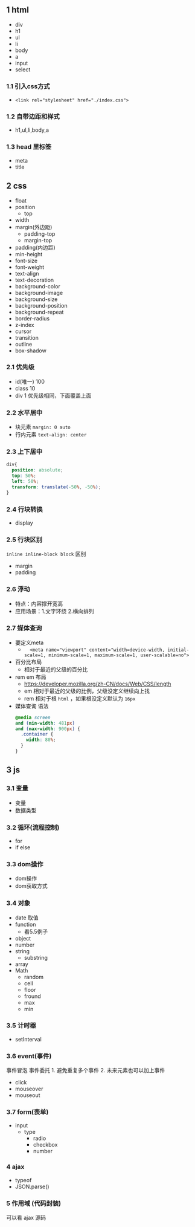 ## 1 html
- div
- h1
- ul
- li
- body
- a
- input
- select

### 1.1 引入css方式
- `<link rel="stylesheet" href="./index.css">`
### 1.2 自带边距和样式
- h1,ul,li,body,a
### 1.3 head 里标签
- meta
- title
## 2 css
- float
- position
    - top
- width
- margin(外边距)
    - padding-top
    - margin-top
- padding(内边距)
- min-height
- font-size
- font-weight
- text-align
- text-decoration
- background-color
- background-image
- background-size
- background-position
- background-repeat
- border-radius
- z-index
- cursor
- transition
- outline
- box-shadow

### 2.1 优先级
- id(唯一) 100
- class 10
- div 1
优先级相同，下面覆盖上面

### 2.2 水平居中
- 块元素 `margin: 0 auto`
- 行内元素 `text-align: center`

### 2.3 上下居中
```css
div{
  position: absolute;
  top: 50%;
  left: 50%;
  transform: translate(-50%, -50%);
}
```
### 2.4 行块转换
 - display
### 2.5 行块区别
`inline inline-block block` 区别
- margin
- padding


### 2.6 浮动
- 特点：内容撑开宽高
- 应用场景：1.文字环绕 2.横向排列
### 2.7 媒体查询
- 要定义meta
    - `  <meta name="viewport" content="width=device-width, initial-scale=1, minimum-scale=1, maximum-scale=1, user-scalable=no">`
- 百分比布局
    - 相对于最近的父级的百分比
- rem em 布局
    - <https://developer.mozilla.org/zh-CN/docs/Web/CSS/length>
    - em 相对于最近的父级的比例，父级没定义继续向上找
    - rem 相对于根 `html` ，如果根没定义默认为 `16px`
- 媒体查询 语法
    ```css
    @media screen
    and (min-width: 481px)
    and (max-width: 900px) {
      .container {
        width: 80%;
      }
    }
    ```
## 3 js
### 3.1 变量
- 变量
- 数据类型
### 3.2 循环(流程控制)
- for
- if else
### 3.3 dom操作
- dom操作
- dom获取方式
### 3.4 对象
- date 取值
- function
    - 看5.5例子
- object
- number
- string
    - substring
- array
- Math
    - random
    - cell
    - floor
    - fround
    - max
    - min
### 3.5 计时器
- setInterval
### 3.6 event(事件)
事件冒泡 事件委托 1. 避免重复多个事件  2. 未来元素也可以加上事件
- click
- mouseover
- mouseout
### 3.7 form(表单)
- input
    - type
        - radio
        - checkbox
        - number
### 4 ajax
- typeof
- JSON.parse()
### 5 作用域 (代码封装)
可以看 ajax 源码
